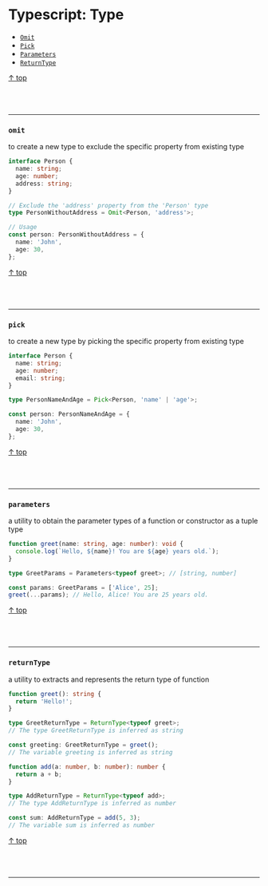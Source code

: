 # Typescript: Type

- [`Omit`](#omit)
- [`Pick`](#pick)
- [`Parameters`](#parameters)
- [`ReturnType`](#returnType)

[↑ top](#typescript-type)
<br><br><br><br><hr>

### `omit`

to create a new type to exclude the specific property from existing type

```typescript
interface Person {
  name: string;
  age: number;
  address: string;
}

// Exclude the 'address' property from the 'Person' type
type PersonWithoutAddress = Omit<Person, 'address'>;

// Usage
const person: PersonWithoutAddress = {
  name: 'John',
  age: 30,
};
```

[↑ top](#typescript-type)
<br><br><br><br><hr>


### `pick`

to create a new type by picking the specific property from existing type

```typescript
interface Person {
  name: string;
  age: number;
  email: string;
}

type PersonNameAndAge = Pick<Person, 'name' | 'age'>;

const person: PersonNameAndAge = {
  name: 'John',
  age: 30,
};
```

[↑ top](#typescript-type)
<br><br><br><br><hr>

### `parameters`

a utility to obtain the parameter types of a function or constructor as a tuple type

```typescript
function greet(name: string, age: number): void {
  console.log(`Hello, ${name}! You are ${age} years old.`);
}

type GreetParams = Parameters<typeof greet>; // [string, number]

const params: GreetParams = ['Alice', 25];
greet(...params); // Hello, Alice! You are 25 years old.
```

[↑ top](#typescript-type)
<br><br><br><br><hr>


### `returnType`

a utility to extracts and represents the return type of function

```typescript
function greet(): string {
  return 'Hello!';
}

type GreetReturnType = ReturnType<typeof greet>;
// The type GreetReturnType is inferred as string

const greeting: GreetReturnType = greet();
// The variable greeting is inferred as string

function add(a: number, b: number): number {
  return a + b;
}

type AddReturnType = ReturnType<typeof add>;
// The type AddReturnType is inferred as number

const sum: AddReturnType = add(5, 3);
// The variable sum is inferred as number
```

[↑ top](#typescript-type)
<br><br><br><br><hr>
